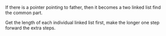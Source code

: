 
If there is a pointer pointing to father, then it becomes a two linked list find the common part.

Get the length of each individual linked list first, make the longer one step forward the extra steps.

